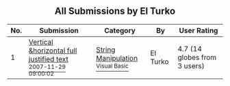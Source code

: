 ﻿<div align="center">

## All Submissions by El Turko

</div>

No.  | Submission | Category | By   | User Rating
---- | ---------- | -------- | ---- | -----------
1 | [Vertical &amp;horizontal full justified text<br /><sup>2007-11-29 09:00:02</sup>](https://github.com/Planet-Source-Code/el-turko-vertical-amp-horizontal-full-justified-text__1-69697) | [String Manipulation<br /><sup>Visual Basic</sup>](../ByCategory/string-manipulation__1-5.md) | El Turko | 4.7 (14 globes from 3 users)
